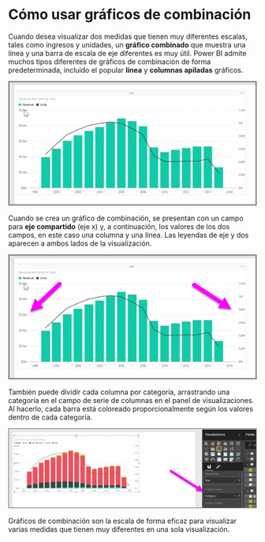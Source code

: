 <properties
   pageTitle="Gráficos de combinación"
   description="Crear el primer gráfico de combinación"
   services="powerbi"
   documentationCenter=""
   authors="davidiseminger"
   manager="mblythe"
   backup=""
   editor=""
   tags=""
   qualityFocus="no"
   qualityDate=""
   featuredVideoId="lnv66cTZ5ho"
   featuredVideoThumb=""
   courseDuration="5m"/>

<tags
   ms.service="powerbi"
   ms.devlang="NA"
   ms.topic="get-started-article"
   ms.tgt_pltfrm="NA"
   ms.workload="powerbi"
   ms.date="09/29/2016"
   ms.author="davidi"/>

# Cómo usar gráficos de combinación

Cuando desea visualizar dos medidas que tienen muy diferentes escalas, tales como ingresos y unidades, un **gráfico combinado** que muestra una línea y una barra de escala de eje diferentes es muy útil. Power BI admite muchos tipos diferentes de gráficos de combinación de forma predeterminada, incluido el popular **línea** y **columnas apiladas** gráficos.

![](media/powerbi-learning-3-3-create-combination-charts/3-3_1.png)

Cuando se crea un gráfico de combinación, se presentan con un campo para **eje compartido** (eje x) y, a continuación, los valores de los dos campos, en este caso una columna y una línea. Las leyendas de eje y dos aparecen a ambos lados de la visualización.

![](media/powerbi-learning-3-3-create-combination-charts/3-3_2.png)

También puede dividir cada columna por categoría, arrastrando una categoría en el campo de serie de columnas en el panel de visualizaciones. Al hacerlo, cada barra está coloreado proporcionalmente según los valores dentro de cada categoría.

![](media/powerbi-learning-3-3-create-combination-charts/3-3_3.png)

Gráficos de combinación son la escala de forma eficaz para visualizar varias medidas que tienen muy diferentes en una sola visualización.

